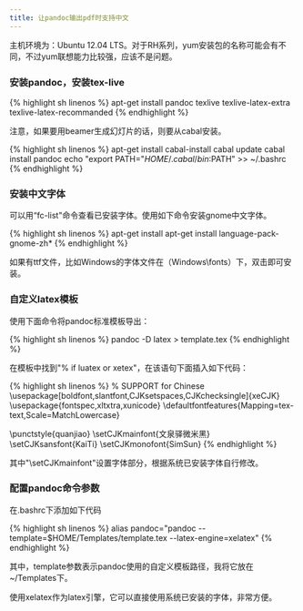 ```yaml
---
title: 让pandoc输出pdf时支持中文
---
```


主机环境为：Ubuntu 12.04 LTS。对于RH系列，yum安装包的名称可能会有不同，不过yum联想能力比较强，应该不是问题。

### 安装pandoc，安装tex-live

{% highlight sh linenos %}
apt-get install pandoc texlive texlive-latex-extra texlive-latex-recommanded
{% endhighlight %}

注意，如果要用beamer生成幻灯片的话，则要从cabal安装。

{% highlight sh linenos %}
apt-get install cabal-install
cabal update
cabal install pandoc
echo "export PATH="$HOME/.cabal/bin:$PATH" >> ~/.bashrc
{% endhighlight %}

### 安装中文字体

可以用“fc-list"命令查看已安装字体。使用如下命令安装gnome中文字体。

{% highlight sh linenos %}
apt-get install apt-get install language-pack-gnome-zh*
{% endhighlight %}

如果有ttf文件，比如Windows的字体文件在（Windows\fonts）下，双击即可安装。

### 自定义latex模板

使用下面命令将pandoc标准模板导出：

{% highlight sh linenos %}
pandoc -D latex > template.tex
{% endhighlight %}

在模板中找到"% if luatex or xetex"，在该语句下面插入如下代码：

{% highlight sh linenos %}
% SUPPORT for Chinese
  \usepackage[boldfont,slantfont,CJKsetspaces,CJKchecksingle]{xeCJK}
  \usepackage{fontspec,xltxtra,xunicode}
  \defaultfontfeatures{Mapping=tex-text,Scale=MatchLowercase}

  \punctstyle{quanjiao}
  \setCJKmainfont{文泉驿微米黑} 
  \setCJKsansfont{KaiTi}
  \setCJKmonofont{SimSun}
{% endhighlight %}

  其中"\setCJKmainfont"设置字体部分，根据系统已安装字体自行修改。

### 配置pandoc命令参数

在.bashrc下添加如下代码

{% highlight sh linenos %}
alias pandoc="pandoc --template=$HOME/Templates/template.tex --latex-engine=xelatex"
{% endhighlight %}

其中，template参数表示pandoc使用的自定义模板路径，我将它放在~/Templates下。

使用xelatex作为latex引擎，它可以直接使用系统已安装的字体，非常方便。
